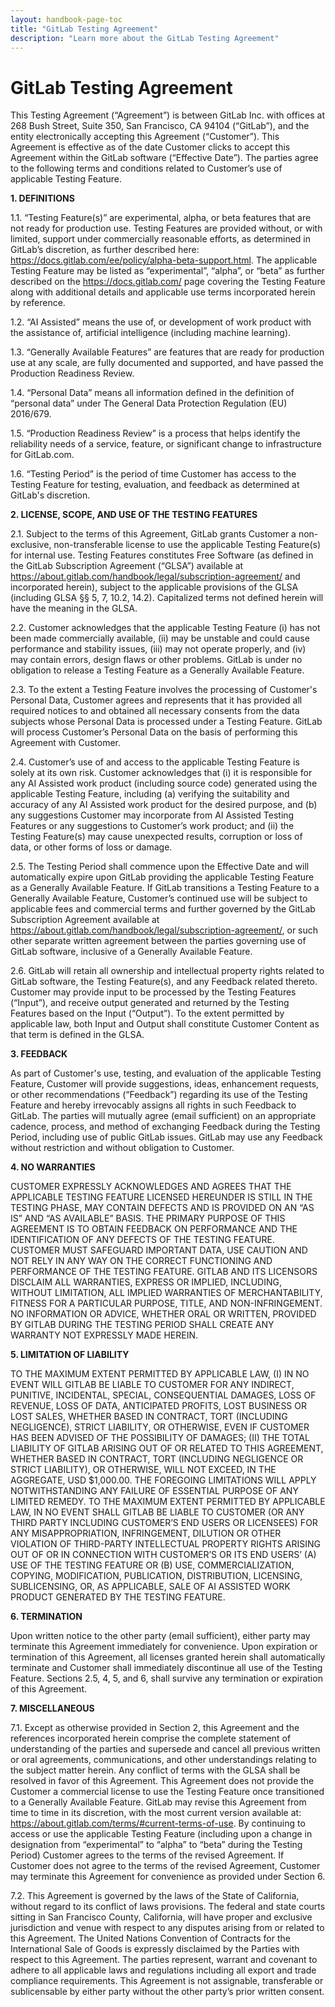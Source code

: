 ```yaml
---
layout: handbook-page-toc
title: "GitLab Testing Agreement"
description: "Learn more about the GitLab Testing Agreement"
---
```


# GitLab Testing Agreement

This Testing Agreement (“Agreement”) is between GitLab Inc. with offices at 268 Bush Street, Suite 350, San Francisco, CA 94104 (“GitLab”), and the entity electronically accepting this Agreement (“Customer”). This Agreement is effective as of the date Customer clicks to accept this Agreement within the GitLab software (“Effective Date”). The parties agree to the following terms and conditions related to Customer’s use of applicable Testing Feature.

**1. DEFINITIONS**

1.1. “Testing Feature(s)” are experimental, alpha, or beta features that are not ready for production use. Testing Features are provided without, or with limited, support under commercially reasonable efforts, as determined in GitLab’s discretion, as further described here: https://docs.gitlab.com/ee/policy/alpha-beta-support.html. The applicable Testing Feature may be listed as “experimental”, “alpha”, or “beta” as further described on the https://docs.gitlab.com/ page covering the Testing Feature along with additional details and applicable use terms incorporated herein by reference.

1.2. “AI Assisted” means the use of, or development of work product with the assistance of, artificial intelligence (including machine learning). 

1.3. “Generally Available Features” are features that are ready for production use at any scale, are fully documented and supported, and have passed the Production Readiness Review. 

1.4. “Personal Data” means all information defined in the definition of “personal data” under The General Data Protection Regulation (EU) 2016/679.

1.5. “Production Readiness Review” is a process that helps identify the reliability needs of a service, feature, or significant change to infrastructure for GitLab.com.

1.6. “Testing Period” is the period of time Customer has access to the Testing Feature for testing, evaluation, and feedback as determined at GitLab's discretion.

**2. LICENSE, SCOPE, AND USE OF THE TESTING FEATURES**

2.1. Subject to the terms of this Agreement, GitLab grants Customer a non-exclusive, non-transferable license to use the applicable Testing Feature(s) for internal use. Testing Features constitutes Free Software (as defined in the GitLab Subscription Agreement (“GLSA”) available at https://about.gitlab.com/handbook/legal/subscription-agreement/ and incorporated herein), subject to the applicable provisions of the GLSA (including GLSA §§ 5, 7, 10.2, 14.2). Capitalized terms not defined herein will have the meaning in the GLSA.

2.2. Customer acknowledges that the applicable Testing Feature (i) has not been made commercially available, (ii) may be unstable and could cause performance and stability issues, (iii) may not operate properly, and (iv) may contain errors, design flaws or other problems. GitLab is under no obligation to release a Testing Feature as a Generally Available Feature. 

2.3. To the extent a Testing Feature involves the processing of Customer's Personal Data, Customer agrees and represents that it has provided all required notices to and obtained all necessary consents from the data subjects whose Personal Data is processed under a Testing Feature. GitLab will process Customer’s Personal Data on the basis of performing this Agreement with Customer.

2.4. Customer’s use of and access to the applicable Testing Feature is solely at its own risk. Customer acknowledges that (i) it is responsible for any AI Assisted work product (including source code) generated using the applicable Testing Feature, including (a) verifying the suitability and accuracy of any AI Assisted work product for the desired purpose, and (b) any suggestions Customer may incorporate from AI Assisted Testing Features or any suggestions to Customer’s work product; and (ii) the Testing Feature(s) may cause unexpected results, corruption or loss of data, or other forms of loss or damage.

2.5. The Testing Period shall commence upon the Effective Date and will automatically expire upon GitLab providing the applicable Testing Feature as a Generally Available Feature. If GitLab transitions a Testing Feature to a Generally Available Feature, Customer’s continued use will be subject to applicable fees and commercial terms and further governed by the GitLab Subscription Agreement available at https://about.gitlab.com/handbook/legal/subscription-agreement/, or such other separate written agreement between the parties governing use of GitLab software, inclusive of a Generally Available Feature. 

2.6. GitLab will retain all ownership and intellectual property rights related to GitLab software, the Testing Feature(s), and any Feedback related thereto. Customer may provide input to be processed by the Testing Features (“Input”), and receive output generated and returned by the Testing Features based on the Input (“Output”). To the extent permitted by applicable law, both Input and Output shall constitute Customer Content as that term is defined in the GLSA. 

**3. FEEDBACK**

As part of Customer's use, testing, and evaluation of the applicable Testing Feature, Customer will provide suggestions, ideas, enhancement requests, or other recommendations (“Feedback”) regarding its use of the Testing Feature and hereby irrevocably assigns all rights in such Feedback to GitLab. The parties will mutually agree (email sufficient) on an appropriate cadence, process, and method of exchanging Feedback during the Testing Period, including use of public GitLab issues. GitLab may use any Feedback without restriction and without obligation to Customer. 

**4. NO WARRANTIES**

CUSTOMER EXPRESSLY ACKNOWLEDGES AND AGREES THAT THE APPLICABLE TESTING FEATURE LICENSED HEREUNDER IS STILL IN THE TESTING PHASE, MAY CONTAIN DEFECTS AND IS PROVIDED ON AN “AS IS” AND “AS AVAILABLE” BASIS. THE PRIMARY PURPOSE OF THIS AGREEMENT IS TO OBTAIN FEEDBACK ON PERFORMANCE AND THE IDENTIFICATION OF ANY DEFECTS OF THE TESTING FEATURE. CUSTOMER MUST SAFEGUARD IMPORTANT DATA, USE CAUTION AND NOT RELY IN ANY WAY ON THE CORRECT FUNCTIONING AND PERFORMANCE OF THE TESTING FEATURE. GITLAB AND ITS LICENSORS DISCLAIM ALL WARRANTIES, EXPRESS OR IMPLIED, INCLUDING, WITHOUT LIMITATION, ALL IMPLIED WARRANTIES OF MERCHANTABILITY, FITNESS FOR A PARTICULAR PURPOSE, TITLE, AND NON-INFRINGEMENT. NO INFORMATION OR ADVICE, WHETHER ORAL OR WRITTEN, PROVIDED BY GITLAB DURING THE TESTING PERIOD SHALL CREATE ANY WARRANTY NOT EXPRESSLY MADE HEREIN.

**5. LIMITATION OF LIABILITY**

TO THE MAXIMUM EXTENT PERMITTED BY APPLICABLE LAW, (I) IN NO EVENT WILL GITLAB BE LIABLE TO CUSTOMER FOR ANY INDIRECT, PUNITIVE, INCIDENTAL, SPECIAL, CONSEQUENTIAL DAMAGES, LOSS OF REVENUE, LOSS OF DATA, ANTICIPATED PROFITS, LOST BUSINESS OR LOST SALES, WHETHER BASED IN CONTRACT, TORT (INCLUDING NEGLIGENCE), STRICT LIABILITY, OR OTHERWISE, EVEN IF CUSTOMER HAS BEEN ADVISED OF THE POSSIBILITY OF DAMAGES; (II) THE TOTAL LIABILITY OF GITLAB ARISING OUT OF OR RELATED TO THIS AGREEMENT, WHETHER BASED IN CONTRACT, TORT (INCLUDING NEGLIGENCE OR STRICT LIABILITY), OR OTHERWISE, WILL NOT EXCEED, IN THE AGGREGATE, USD $1,000.00. THE FOREGOING LIMITATIONS WILL APPLY NOTWITHSTANDING ANY FAILURE OF ESSENTIAL PURPOSE OF ANY LIMITED REMEDY. TO THE MAXIMUM EXTENT PERMITTED BY APPLICABLE LAW, IN NO EVENT SHALL GITLAB BE LIABLE TO CUSTOMER (OR ANY THIRD PARTY INCLUDING CUSTOMER’S END USERS OR LICENSEES) FOR ANY MISAPPROPRIATION, INFRINGEMENT, DILUTION OR OTHER VIOLATION OF THIRD-PARTY INTELLECTUAL PROPERTY RIGHTS ARISING OUT OF OR IN CONNECTION WITH CUSTOMER’S OR ITS END USERS’ (A) USE OF THE TESTING FEATURE OR (B) USE, COMMERCIALIZATION, COPYING, MODIFICATION, PUBLICATION, DISTRIBUTION, LICENSING, SUBLICENSING, OR, AS APPLICABLE, SALE OF AI ASSISTED WORK PRODUCT GENERATED BY THE TESTING FEATURE. 

**6. TERMINATION**

Upon written notice to the other party (email sufficient), either party may terminate this Agreement immediately for convenience. Upon expiration or termination of this Agreement, all licenses granted herein shall automatically terminate and Customer shall immediately discontinue all use of the Testing Feature. Sections 2.5, 4, 5, and 6, shall survive any termination or expiration of this Agreement.

**7. MISCELLANEOUS**

7.1. Except as otherwise provided in Section 2, this Agreement and the references incorporated herein comprise the complete statement of understanding of the parties and supersede and cancel all previous written or oral agreements, communications, and other understandings relating to the subject matter herein. Any conflict of terms with the GLSA shall be resolved in favor of this Agreement. This Agreement does not provide the Customer a commercial license to use the Testing Feature once transitioned to a Generally Available Feature. GitLab may revise this Agreement from time to time in its discretion, with the most current version available at: https://about.gitlab.com/terms/#current-terms-of-use. By continuing to access or use the applicable Testing Feature (including upon a change in designation from “experimental” to “alpha” to “beta” during the Testing Period) Customer agrees to the terms of the revised Agreement. If Customer does not agree to the terms of the revised Agreement, Customer may terminate this Agreement for convenience as provided under Section 6.

7.2. This Agreement is governed by the laws of the State of California, without regard to its conflict of laws provisions. The federal and state courts sitting in San Francisco County, California, will have proper and exclusive jurisdiction and venue with respect to any disputes arising from or related to this Agreement. The United Nations Convention of Contracts for the International Sale of Goods is expressly disclaimed by the Parties with respect to this Agreement. The parties represent, warrant and covenant to adhere to all applicable laws and regulations including all export and trade compliance requirements. This Agreement is not assignable, transferable or sublicensable by either party without the other party’s prior written consent.

